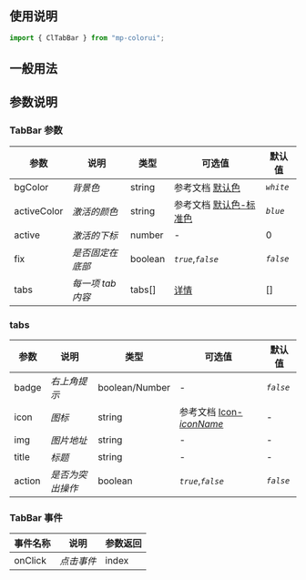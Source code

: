 ## 使用说明

```jsx
import { ClTabBar } from "mp-colorui";
```

## 一般用法

<CodeShow componentName='tabBar' />

## 参数说明

### TabBar 参数

| 参数        | 说明              | 类型    | 可选值                                          | 默认值    |
| ----------- | ----------------- | ------- | ----------------------------------------------- | --------- |
| bgColor     | _背景色_          | string  | 参考文档 [默认色](/mp-colorui-doc/home/color)                  | _`white`_ |
| activeColor | _激活的颜色_      | string  | 参考文档 [默认色-标准色](/mp-colorui-doc/home/color#标准色) | _`blue`_  |
| active      | _激活的下标_      | number  | -                                               | 0         |
| fix         | _是否固定在底部_  | boolean | _`true`_,_`false`_                              | _`false`_ |
| tabs        | _每一项 tab 内容_ | tabs[]  | [详情](/mp-colorui-doc/navigate/tabBar#tabs)                | []        |

### tabs

| 参数   | 说明             | 类型           | 可选值                                             | 默认值    |
| ------ | ---------------- | -------------- | -------------------------------------------------- | --------- |
| badge  | _右上角提示_     | boolean/Number | -                                                  | _`false`_ |
| icon   | _图标_           | string         | 参考文档 [Icon-_iconName_](/mp-colorui-doc/base/icon#iconname) | -         |
| img    | _图片地址_       | string         | -                                                  | -         |
| title  | _标题_           | string         | -                                                  | -         |
| action | _是否为突出操作_ | boolean        | _`true`_,_`false`_                                 | _`false`_ |

### TabBar 事件

| 事件名称 | 说明       | 参数返回 |
| -------- | ---------- | -------- |
| onClick  | _点击事件_ | index    |

<FloatPhone url="https://yinliangdream.github.io/mp-colorui-h5-demo/#/pages/components/tabBar/index" />
